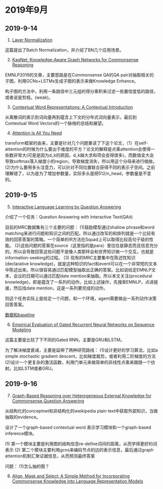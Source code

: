 # 2019年9月

## 2019-9-14
1. [Layer Normalization](https://arxiv.org/pdf/1607.06450.pdf)

这篇提出了Batch Normalization，并介绍了BN几个应用场景。

2. [KagNet: Knowledge-Aware Graph Networks
for Commonsense Reasoning](https://arxiv.org/pdf/1909.02151.pdf)

EMNLP2019的文章，主要思路是在Commonsense QA的QA pair对抽取相关的子图，利用GCNs+LSTMs生成子图的表示来做Knowledge Enhance。

构子图的方法中，利用一条路径中三元组的得分乘积来过滤一些置信度低的路径，或者说是剪枝。(weak)。

3. [Contextual Word Representations: A Contextual Introduction](https://arxiv.org/pdf/1902.06006.pdf)

从离散词的表示到词向量再到蕴含上下文的分布式词向量表示，最后到Contextual Word Vectors的一个脉络的总结和展望。

4. [Attention Is All You Need](https://arxiv.org/pdf/1706.03762.pdf)

transform框架的由来，主要是针对几个问题重读了下这个论文，（1）在self-attention的时候为什么要出于维度的平方？论文的解释是点乘attention会使得一些数非常大(可是是因为d_k的原因，d_k越大求和项会变得很多)，而数值变大会导致softmax落入梯度小的region，导致梯度消失，所以用这个分母来进行缩放。(2)为什么要用多头注意力，可以针对不同位置联合获得不同的表示子空间。之前理解错了，以为是为了增加参数量，实际多头是把512/n_head，参数量是不变的。

## 2019-9-15

5. [Interactive Language Learning by Question Answering](https://arxiv.org/pdf/1908.10909.pdf)

介绍了一个任务：Question Answering with Interactive Text(QAit)

目前的MRC数据集有三个主要的问题：
(1)鼓励模型通过shallow phrase和word matching来进行问题和知识之间的匹配。所以通过改写的和排列就是一个比较有效的回答答案的策略。一个简单的IR方法在Squad上可以取得比较高句子级的性能。
(2)这些问题的答案在source（这里指的是para）里往往是静态而且信息充分的。所以会导致回答这些问题不是像人类那样会和世界知识做一个交互。也就是information-seeking的过程。
(3) 现有的MRC主要集中在陈述性知识(declarative knowledge)，就是这种知识的fact和event可以在一个非常短的文本中陈述出来。所以很容易通过匹配模型抽取出正确的答案。比如说给定EMNLP文本，会议的日期可以通过匹配date mention来抽取。所以本文关注(procedural knowledge)，即是蕴含了一系列的动作。比如上述操作，先搜索EMNLP，点进链接，然后找date mention，这是一系列要完成的动作。

则这个任务实际上是给定一个问题，和一个环境，agent需要做出一系列动作决策回答答案。

[数据和baseline](https://github.com/xingdi-eric-yuan/qait_public)

6. [Empirical Evaluation of Gated Recurrent Neural Networks on Sequence Modeling](https://arxiv.org/pdf/1412.3555.pdf)

这篇主要是比较了下不同的Gated RNN，主要是GRU和LSTM。

为了解决梯度衰减，主要是延伸了两种研究路线：
(1)设计更好的学习算法，比如a simple stochastic gradient descent，比如梯度裁剪，或者利用二阶梯度的方法
(2)设计一个更复杂的激活函数，利用门单元来做简单的非线性点乘来跟随一个彷射。比如LSTM或者GRU。

## 2019-9-16

7. [Graph-Based Reasoning over Heterogeneous External Knowledge for Commonsense Question Answering](https://arxiv.org/pdf/1909.05311.pdf)

从结构化的conceptnet和非结构化的weikipedia plain text中获取外部知识，当做抽取的evidence。

设计了一个graph-based contextual word 表示学习模块和一个graph-based inference模块。

(1) 第一个模块主要是利用图的结构信息re-define词间的距离，从而学得更好的词表示
(2) 第二个模块主要利用gcns来编码节点的边的表示信息，最后通过graph attention机制汇聚证据信息，从而预测最终答案

问题：
(1)怎么抽的图？

8. [Align, Mask and Select: A Simple Method for Incorporating Commonsense Knowledge into Language Representation Models](https://arxiv.org/pdf/1908.06725.pdf)